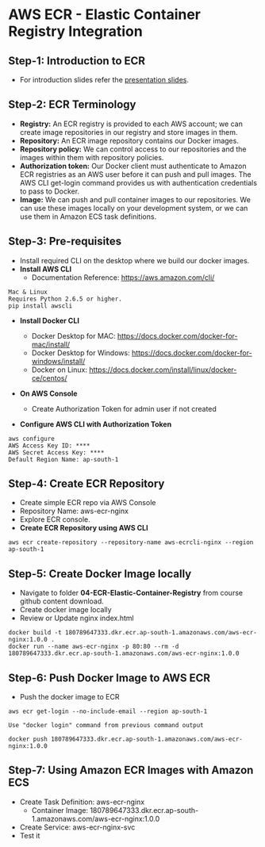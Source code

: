 # AWS ECR - Elastic Container Registry Integration

## Step-1: Introduction to ECR
-  For introduction slides refer the [presentation slides](/otherfiles/presentations/AWS-FargateECS-Masterclass-Course.pdf). 

## Step-2: ECR Terminology
 - **Registry:** An  ECR registry is provided to each AWS account; we can create image repositories in our registry and store images in them. 
- **Repository:** An ECR image repository contains our Docker images. 
- **Repository policy:** We can control access to our repositories and the images within them with repository policies. 
- **Authorization token:** Our Docker client must authenticate to Amazon ECR registries as an AWS user before it can push and pull images. The AWS CLI get-login command provides us with authentication credentials to pass to Docker. 
- **Image:** We can push and pull container images to our repositories. We can use these images locally on your development system, or we can use them in Amazon ECS task definitions. 

## Step-3: Pre-requisites
- Install required CLI on the desktop where we build our docker images.
- **Install AWS CLI**
   - Documentation Reference: https://aws.amazon.com/cli/
```
Mac & Linux
Requires Python 2.6.5 or higher.
pip install awscli
```   
- **Install Docker CLI** 
   - Docker Desktop for MAC: https://docs.docker.com/docker-for-mac/install/
   - Docker Desktop for Windows: https://docs.docker.com/docker-for-windows/install/
   - Docker on Linux: https://docs.docker.com/install/linux/docker-ce/centos/

- **On AWS Console**
   - Create Authorization Token for admin user if not created
- **Configure AWS CLI with Authorization Token**
```
aws configure
AWS Access Key ID: ****
AWS Secret Access Key: ****
Default Region Name: ap-south-1
```   

## Step-4: Create ECR Repository
- Create simple ECR repo via AWS Console 
- Repository Name: aws-ecr-nginx
- Explore ECR console. 
- **Create ECR Repository using AWS CLI**
```
aws ecr create-repository --repository-name aws-ecrcli-nginx --region ap-south-1
```

## Step-5: Create Docker Image locally
- Navigate to folder **04-ECR-Elastic-Container-Registry** from course github content download. 
- Create docker image locally
- Review or Update nginx index.html 

```
docker build -t 180789647333.dkr.ecr.ap-south-1.amazonaws.com/aws-ecr-nginx:1.0.0 . 
docker run --name aws-ecr-nginx -p 80:80 --rm -d 180789647333.dkr.ecr.ap-south-1.amazonaws.com/aws-ecr-nginx:1.0.0
```

## Step-6: Push Docker Image to AWS ECR
- Push the docker image to ECR
```
aws ecr get-login --no-include-email --region ap-south-1

Use "docker login" command from previous command output

docker push 180789647333.dkr.ecr.ap-south-1.amazonaws.com/aws-ecr-nginx:1.0.0
```

## Step-7: Using Amazon ECR Images with Amazon ECS
- Create Task Definition: aws-ecr-nginx
   - Container Image: 180789647333.dkr.ecr.ap-south-1.amazonaws.com/aws-ecr-nginx:1.0.0
- Create Service: aws-ecr-nginx-svc
- Test it
